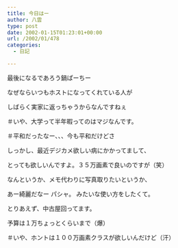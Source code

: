 ```yaml
---
title: 今日はー
author: 八雲
type: post
date: 2002-01-15T01:23:01+00:00
url: /2002/01/478
categories:
  - 日記

---
```

最後になるであろう鍋ぱーちー
  
なぜならいつもホストになってくれている人が
  
しばらく実家に返っちゃうからなんですねぇ
  
＃いや、大学って半年暇ってのはマジなんです。
  
＃平和だったなー、、、今も平和だけどさ

しっかし、最近デジカメ欲しい病にかかってまして、
  
とっても欲しいんですよ。３５万画素で良いのですが（笑）
  
なんというか、メモ代わりに写真取りたいというか、
  
あー綺麗だなー パシャ。 みたいな使い方をしたくて。
  
とりあえず、中古屋回ってます。
  
予算は１万ちょっとくらいまで（爆）
  
＃いや、ホントは１００万画素クラスが欲しいんだけど（汗）